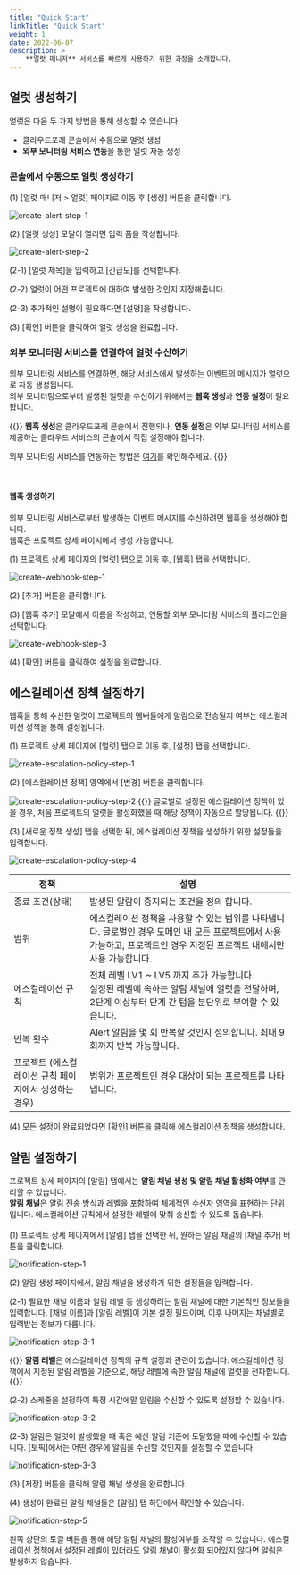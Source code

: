 ```yaml
---
title: "Quick Start"
linkTitle: "Quick Start"
weight: 1
date: 2022-06-07
description: >
    **얼럿 매니저** 서비스를 빠르게 사용하기 위한 과정을 소개합니다.
---
```


## 얼럿 생성하기

얼럿은 다음 두 가지 방법을 통해 생성할 수 있습니다.

- 클라우드포레 콘솔에서 수동으로 얼럿 생성
- **외부 모니터링 서비스 연동**을 통한 얼럿 자동 생성

### 콘솔에서 수동으로 얼럿 생성하기

(1) [얼럿 매니저 > 얼럿] 페이지로 이동 후 [생성] 버튼을 클릭합니다.

![create-alert-step-1](/ko/docs/guides/alert-manager/quick-start-img/create-alert-step-1.png)

(2) [얼럿 생성] 모달이 열리면 입력 폼을 작성합니다.

![create-alert-step-2](/ko/docs/guides/alert-manager/quick-start-img/create-alert-step-2.png)

(2-1) [얼럿 제목]을 입력하고 [긴급도]를 선택합니다.

(2-2) 얼럿이 어떤 프로젝트에 대하여 발생한 것인지 지정해줍니다.

(2-3) 추가적인 설명이 필요하다면 [설명]을 작성합니다.

(3) [확인] 버튼을 클릭하여 얼럿 생성을 완료합니다.

### 외부 모니터링 서비스를 연결하여 얼럿 수신하기

외부 모니터링 서비스를 연결하면, 해당 서비스에서 발생하는 이벤트의 메시지가 얼럿으로 자동 생성됩니다.
<br>
외부 모니터링으로부터 발생된 얼럿을 수신하기 위해서는 **웹훅 생성**과 **연동 설정**이 필요합니다.

{{<alert>}}
**웹훅 생성**은 클라우드포레 콘솔에서 진행되나, **연동 설정**은 외부 모니터링 서비스를 제공하는 클라우드 서비스의 콘솔에서 직접 설정해야 합니다.

외부 모니터링 서비스를 연동하는 방법은 [여기](/ko/docs/guides/plugins/alert-manager-webhook/)를 확인해주세요.
{{</alert>}}

<br>





#### 웹훅 생성하기

외부 모니터링 서비스로부터 발생하는 이벤트 메시지를 수신하려면 웹훅을 생성해야 합니다.
<br>
웹훅은 프로젝트 상세 페이지에서 생성 가능합니다.


(1) 프로젝트 상세 페이지의 [얼럿] 탭으로 이동 후, [웹훅] 탭을 선택합니다.

![create-webhook-step-1](/ko/docs/guides/alert-manager/quick-start-img/create-webhook-step-1,2.png)

(2) [추가] 버튼을 클릭합니다.

(3) [웹훅 추가] 모달에서 이름을 작성하고, 연동할 외부 모니터링 서비스의 플러그인을 선택합니다.

![create-webhook-step-3](/ko/docs/guides/alert-manager/quick-start-img/create-webhook-step-3.png)

(4) [확인] 버튼을 클릭하여 설정을 완료합니다.


## 에스컬레이션 정책 설정하기

웹훅을 통해 수신한 얼럿이 프로젝트의 멤버들에게 알림으로 전송될지 여부는 에스컬레이션 정책을 통해 결정됩니다. 

(1) 프로젝트 상세 페이지에 [얼럿] 탭으로 이동 후, [설정] 탭을 선택합니다.

![create-escalation-policy-step-1](/ko/docs/guides/alert-manager/quick-start-img/create-escalation-policy-step-1,2.png)

(2) [에스컬레이션 정책] 영역에서 [변경] 버튼을 클릭합니다.

![create-escalation-policy-step-2](/ko/docs/guides/alert-manager/quick-start-img/create-escalation-policy-step-1,2.png)
{{<alert>}}
글로벌로 설정된 에스컬레이션 정책이 있을 경우, 처음 프로젝트의 얼럿을 활성화했을 때 해당 정책이 자동으로 할당됩니다.
{{</alert>}}

(3) [새로운 정책 생성] 탭을 선택한 뒤, 에스컬레이션 정책을 생성하기 위한 설정들을 입력합니다.

![create-escalation-policy-step-4](/ko/docs/guides/alert-manager/quick-start-img/create-escalation-policy-step-4.png)

| 정책                             | 설명                                                                                                |
|--------------------------------|---------------------------------------------------------------------------------------------------|
| 종료 조건(상태)                      | 발생된 알람이 중지되는 조건을 정의 합니다.                                                                          |
| 범위                             | 에스컬레이션 정책을 사용할 수 있는 범위를 나타냅니다. 글로벌인 경우 도메인 내 모든 프로젝트에서 사용 가능하고, 프로젝트인 경우 지정된 프로젝트 내에서만 사용 가능합니다.  |
| 에스컬레이션 규칙                      | 전체 레벨 LV1 ~ LV5 까지 추가 가능합니다. <br/> 설정된 레벨에 속하는 알림 채널에 얼럿을 전달하며, 2단계 이상부터 단계 간 텀을 분단위로 부여할 수 있습니다. |
| 반복 횟수                          | Alert 알림을 몇 회 반복할 것인지 정의합니다. 최대 9회까지 반복 가능합니다.                                                    |
| 프로젝트 (에스컬레이션 규칙 페이지에서 생성하는 경우) | 범위가 프로젝트인 경우 대상이 되는 프로젝트를 나타냅니다.                                                                  |

(4) 모든 설정이 완료되었다면 [확인] 버튼을 클릭해 에스컬레이션 정책을 생성합니다.






## 알림 설정하기

프로젝트 상세 페이지의 [알림] 탭에서는 **알림 채널 생성 및 알림 채널 활성화 여부**를 관리할 수 있습니다.
<br>
**알림 채널**은 알림 전송 방식과 레벨을 포함하여 체계적인 수신자 영역을 표현하는 단위입니다. 에스컬레이션 규칙에서 설정한 레벨에 맞춰 송신할 수 있도록 돕습니다.
<br>
<br>
(1) 프로젝트 상세 페이지에서 [알림] 탭을 선택한 뒤, 원하는 알림 채널의 [채널 추가] 버튼을 클릭합니다.

![notification-step-1](/ko/docs/guides/alert-manager/quick-start-img/notification-step-1,2.png)

(2) 알림 생성 페이지에서, 알림 채널을 생성하기 위한 설정들을 입력합니다.

(2-1) 필요한 채널 이름과 알림 레벨 등 생성하려는 알림 채널에 대한 기본적인 정보들을 입력합니다. [채널 이름]과 [알림 레벨]이 기본 설정 필드이며, 이후 나머지는 채널별로 입력받는 정보가 다릅니다.

![notification-step-3-1](/ko/docs/guides/alert-manager/quick-start-img/notification-step-3-1.png)

{{<alert>}}
**알림 레벨**은 에스컬레이션 정책의 규칙 설정과 관련이 있습니다. 에스컬레이션 정책에서 지정된 알림 레벨을 기준으로, 해당 레벨에 속한 알림 채널에 얼럿을 전파합니다.
{{</alert>}}

(2-2) 스케줄을 설정하여 특정 시간에말 알림을 수신할 수 있도록 설정할 수 있습니다.

![notification-step-3-2](/ko/docs/guides/alert-manager/quick-start-img/notification-step-3-2.png)

(2-3) 알림은 얼럿이 발생했을 때 혹은 예산 알림 기준에 도달했을 때에 수신할 수 있습니다. [토픽]에서는 어떤 경우에 알림을 수신할 것인지를 설정할 수 있습니다.

![notification-step-3-3](/ko/docs/guides/alert-manager/quick-start-img/notification-step-3-3.png)

(3) [저장] 버튼을 클릭해 알림 채널 생성을 완료합니다.

(4) 생성이 완료된 알림 채널들은 [알림] 탭 하단에서 확인할 수 있습니다.

![notification-step-5](/ko/docs/guides/alert-manager/quick-start-img/notification-step-5.png)

왼쪽 상단의 토글 버튼을 통해 해당 알림 채널의 활성여부를 조작할 수 있습니다. 에스컬레이션 정책에서 설정된 레벨이 있더라도 알림 채널이 활성화 되어있지 않다면 알림은 발생하지 않습니다.
